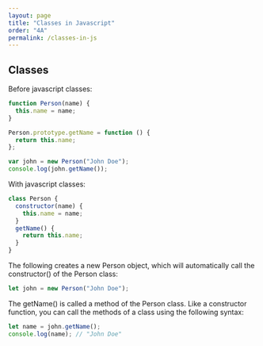 ```yaml
---
layout: page
title: "Classes in Javascript"
order: "4A"
permalink: /classes-in-js
---
```


## Classes

Before javascript classes:

```js
function Person(name) {
  this.name = name;
}

Person.prototype.getName = function () {
  return this.name;
};

var john = new Person("John Doe");
console.log(john.getName());
```

With javascript classes:

```js
class Person {
  constructor(name) {
    this.name = name;
  }
  getName() {
    return this.name;
  }
}
```

The following creates a new Person object, which will automatically call the constructor() of the Person class:

```js
let john = new Person("John Doe");
```

The getName() is called a method of the Person class. Like a constructor function, you can call the methods of a class using the following syntax:

```js
let name = john.getName();
console.log(name); // "John Doe"
```
